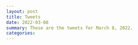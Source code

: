 ```yaml
---
layout: post
title: Tweets
date: 2022-03-08
summary: These are the tweets for March 8, 2022.
categories:
---
```



